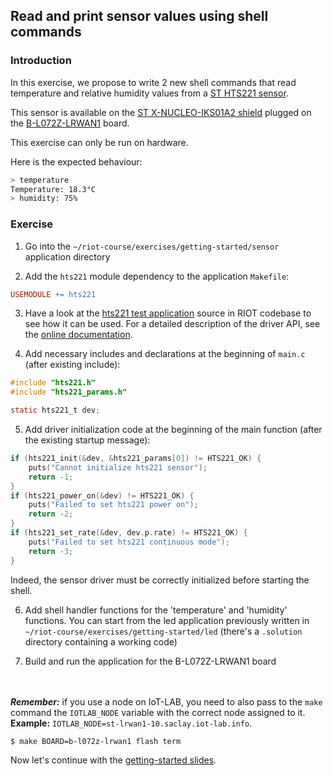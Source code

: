 ## Read and print sensor values using shell commands

### Introduction

In this exercise, we propose to write 2 new shell commands that read
temperature and relative humidity values from a
[ST HTS221 sensor](https://www.st.com/en/mems-and-sensors/hts221.html).

This sensor is available on the
[ST X-NUCLEO-IKS01A2 shield](https://www.st.com/en/ecosystems/x-nucleo-iks01a2.html)
plugged on the [B-L072Z-LRWAN1](https://www.st.com/en/evaluation-tools/b-l072z-lrwan1.html)
board.

This exercise can only be run on hardware.

Here is the expected behaviour:
```sh
> temperature
Temperature: 18.3°C
> humidity: 75%
```

### Exercise

1. Go into the `~/riot-course/exercises/getting-started/sensor` application
  directory

2. Add the `hts221` module dependency to the application `Makefile`:
```mk
USEMODULE += hts221
```

3. Have a look at the
[hts221 test application](https://github.com/RIOT-OS/RIOT/blob/master/tests/driver_hts221/main.c)
source in RIOT codebase to see how it can be used.
For a detailed description of the driver API, see the
[online documentation](http://doc.riot-os.org/group__drivers__hts221.html).

4. Add necessary includes and declarations at the beginning of `main.c`
(after existing include):
```c
#include "hts221.h"
#include "hts221_params.h"

static hts221_t dev;
```

5. Add driver initialization code at the beginning of the main function
(after the existing startup message):
```c
if (hts221_init(&dev, &hts221_params[0]) != HTS221_OK) {
    puts("Cannot initialize hts221 sensor");
    return -1;
}
if (hts221_power_on(&dev) != HTS221_OK) {
    puts("Failed to set hts221 power on");
    return -2;
}
if (hts221_set_rate(&dev, dev.p.rate) != HTS221_OK) {
    puts("Failed to set hts221 continuous mode");
    return -3;
}
```
Indeed, the sensor driver must be correctly initialized before starting the
shell.

6. Add shell handler functions for the 'temperature' and 'humidity' functions.
You can start from the led application previously written in
`~/riot-course/exercises/getting-started/led` (there's a `.solution` directory
containing a working code)

7. Build and run the application for the B-L072Z-LRWAN1 board

<br><br>_**Remember:**_ if you use a node on IoT-LAB, you need to also
pass to the `make` command the `IOTLAB_NODE` variable with the correct node
assigned to it.<br>
__Example:__ `IOTLAB_NODE=st-lrwan1-10.saclay.iot-lab.info`.

```sh
$ make BOARD=b-l072z-lrwan1 flash term
```

Now let's continue with the
[getting-started slides](https://riot-os.github.io/riot-course/slides/02-getting-started/#18).
